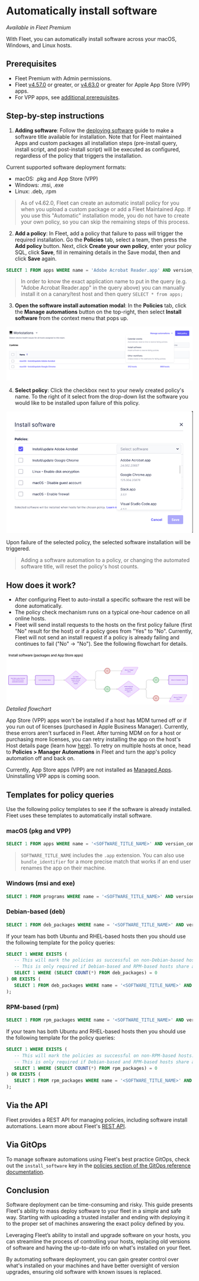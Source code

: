 # Automatically install software

_Available in Fleet Premium_

With Fleet, you can automatically install software across your macOS, Windows, and Linux hosts.

## Prerequisites

* Fleet Premium with Admin permissions.
* Fleet [v4.57.0](https://github.com/fleetdm/fleet/releases/tag/fleet-v4.57.0) or greater, or [v4.63.0](https://github.com/fleetdm/fleet/releases/tag/fleet-v4.63.0) or greater for Apple App Store (VPP) apps.
* For VPP apps, see [additional prerequisites](https://fleetdm.com/guides/install-vpp-apps-on-macos-using-fleet#prerequisites).

## Step-by-step instructions

1. **Adding software**: Follow the [deploying software](https://fleetdm.com/guides/deploy-security-agents) guide to make a software title available for installation. Note that for Fleet maintained Apps and custom packages all installation steps (pre-install query, install script, and post-install script) will be executed as configured, regardless of the policy that triggers the installation.

Current supported software deployment formats:
- macOS: .pkg and App Store (VPP)
- Windows: .msi, .exe
- Linux: .deb, .rpm

> As of v4.62.0, Fleet can create an automatic install policy for you when you upload a custom package or add a Fleet Maintained App. If you use this "Automatic" installation mode, you do not have to create your own policy, so you can skip the remaining steps of this process.

2. **Add a policy**: In Fleet, add a policy that failure to pass will trigger the required installation. Go the **Policies** tab, select a team, then press the **Add policy** button. Next, click **Create your own policy**, enter your policy SQL, click **Save**, fill in remaining details in the Save modal, then and click **Save** again.

```sql
SELECT 1 FROM apps WHERE name = 'Adobe Acrobat Reader.app' AND version_compare(bundle_short_version, '23.001.20687') >= 0;
```

> In order to know the exact application name to put in the query (e.g. "Adobe Acrobat Reader.app" in the query above) you can manually install it on a canary/test host and then query `SELECT * from apps;`

3. **Open the software install automation modal**: In the **Policies** tab, click the **Manage automations** button on the top-right, then select **Install software** from the context menu that pops up.

![Manage policies](../website/assets/images/articles/automatic-software-install-policies-manage.png)

4. **Select policy**: Click the checkbox next to your newly created policy's name. To the right of it select from the
   drop-down list the software you would like to be installed upon failure of this policy.

![Install software modal](../website/assets/images/articles/automatic-software-install-install-software.png)

Upon failure of the selected policy, the selected software installation will be triggered.

> Adding a software automation to a policy, or changing the automated software title, will reset the policy's host counts.

## How does it work?

* After configuring Fleet to auto-install a specific software the rest will be done automatically.
* The policy check mechanism runs on a typical one-hour cadence on all online hosts. 
* Fleet will send install requests to the hosts on the first policy failure (first "No" result for the host) or if a policy goes from "Yes" to "No". Currently, Fleet will not send an install request if a policy is already failing and continues to fail ("No" -> "No"). See the following flowchart for details.

![Flowchart](../website/assets/images/articles/automatic-software-install-workflow.png)
*Detailed flowchart*

App Store (VPP) apps won't be installed if a host has MDM turned off or if you run out of licenses (purchased in Apple Business Manager). Currently, these errors aren't surfaced in Fleet. After turning MDM on for a host or purchasing more licenses, you can retry installing the app on the host's Host details page (learn how [here](https://fleetdm.com/guides/deploy-software-packages#install-the-package)). To retry on multiple hosts at once, head to **Policies > Manager Automations** in Fleet and turn the app's policy automation off and back on.

Currently, App Store apps (VPP) are not installed as [Managed Apps](https://support.apple.com/guide/deployment/distribute-managed-apps-dep575bfed86/web). Uninstalling VPP apps is coming soon.

## Templates for policy queries

Use the following policy templates to see if the software is already installed. Fleet uses these templates to automatically install software.

### macOS (pkg and VPP)

```sql
SELECT 1 FROM apps WHERE name = '<SOFTWARE_TITLE_NAME>' AND version_compare(bundle_short_version, '<SOFTWARE_PACKAGE_VERSION>') >= 0;
```

> `SOFTWARE_TITLE_NAME` includes the `.app` extension. You can also use `bundle_identifier` for a more precise match that works if an end user renames the app on their machine.

### Windows (msi and exe)

```sql
SELECT 1 FROM programs WHERE name = '<SOFTWARE_TITLE_NAME>' AND version_compare(version, '<VERSION>') >= 0;
```

### Debian-based (deb)

```sql
SELECT 1 FROM deb_packages WHERE name = '<SOFTWARE_TITLE_NAME>' AND version_compare(version, '<SOFTWARE_PACKAGE_VERSION>') >= 0;
```

If your team has both Ubuntu and RHEL-based hosts then you should use the following template for the policy queries:
```sql
SELECT 1 WHERE EXISTS (
   -- This will mark the policies as successful on non-Debian-based hosts.
   -- This is only required if Debian-based and RPM-based hosts share a team.
   SELECT 1 WHERE (SELECT COUNT(*) FROM deb_packages) = 0
) OR EXISTS (
   SELECT 1 FROM deb_packages WHERE name = '<SOFTWARE_TITLE_NAME>' AND version_compare(version, '<SOFTWARE_PACKAGE_VERSION>') >= 0
);
```

### RPM-based (rpm)

```sql
SELECT 1 FROM rpm_packages WHERE name = '<SOFTWARE_TITLE_NAME>' AND version_compare(version, '<SOFTWARE_PACKAGE_VERSION>') >= 0;
```

If your team has both Ubuntu and RHEL-based hosts then you should use the following template for the policy queries:
```sql
SELECT 1 WHERE EXISTS (
   -- This will mark the policies as successful on non-RPM-based hosts.
   -- This is only required if Debian-based and RPM-based hosts share a team.
   SELECT 1 WHERE (SELECT COUNT(*) FROM rpm_packages) = 0
) OR EXISTS (
   SELECT 1 FROM rpm_packages WHERE name = '<SOFTWARE_TITLE_NAME>' AND version_compare(version, 'SOFTWARE_PACKAGE_VERSION') >= 0
);
```

## Via the API

Fleet provides a REST API for managing policies, including software install automations. Learn more about Fleet's [REST API](https://fleetdm.com/docs/rest-api/rest-api#add-team-policy).

## Via GitOps

To manage software automations using Fleet's best practice GitOps, check out the `install_software` key in the [policies section of the GitOps reference documentation](https://fleetdm.com/docs/configuration/yaml-files#policies).

## Conclusion

Software deployment can be time-consuming and risky. This guide presents Fleet's ability to mass deploy software to your fleet in a simple and safe way. Starting with uploading a trusted installer and ending with deploying it to the proper set of machines answering the exact policy defined by you.

Leveraging Fleet’s ability to install and upgrade software on your hosts, you can streamline the process of controlling your hosts, replacing old versions of software and having the up-to-date info on what's installed on your fleet.

By automating software deployment, you can gain greater control over what's installed on your machines and have better oversight of version upgrades, ensuring old software with known issues is replaced.

<meta name="articleTitle" value="Automatically install software">
<meta name="authorFullName" value="Sharon Katz">
<meta name="authorGitHubUsername" value="sharon-fdm">
<meta name="category" value="guides">
<meta name="publishedOn" value="2025-01-21">
<meta name="description" value="A guide to workflows using automatic software installation in Fleet.">
